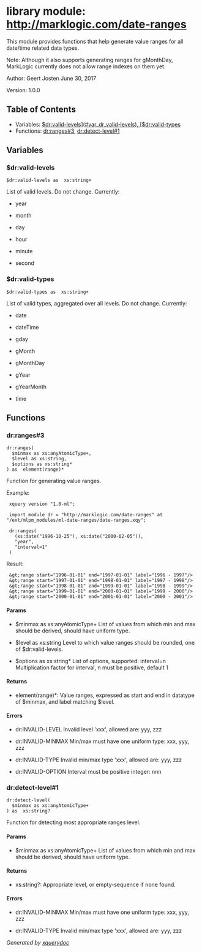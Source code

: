 # library module: http://marklogic.com/date-ranges
 
 This module provides functions that help generate value ranges for all date/time related data types.
 
 Note:
 Although it also supports generating ranges for gMonthDay, MarkLogic currently does not allow
 range indexes on them yet.

 


Author:  Geert Josten
  June 30, 2017
 
Version:  1.0.0


## Table of Contents

* Variables: [$dr:valid-levels](#var_dr_valid-levels), [$dr:valid-types](#var_dr_valid-types)
* Functions: [dr:ranges\#3](#func_dr_ranges_3), [dr:detect-level\#1](#func_dr_detect-level_1)


## Variables

### <a name="var_dr_valid-levels"/> $dr:valid-levels
```xquery
$dr:valid-levels as  xs:string+
```
 List of valid levels. Do not change. Currently:

 
* year
 
* month
 
* day
 
* hour
 
* minute
 
* second
 



### <a name="var_dr_valid-types"/> $dr:valid-types
```xquery
$dr:valid-types as  xs:string+
```
 List of valid types, aggregated over all levels. Do not change. Currently:

 
* date
 
* dateTime
 
* gday
 
* gMonth
 
* gMonthDay
 
* gYear
 
* gYearMonth
 
* time
 





## Functions

### <a name="func_dr_ranges_3"/> dr:ranges\#3
```xquery
dr:ranges(
  $minmax as xs:anyAtomicType+,
  $level as xs:string,
  $options as xs:string*
) as  element(range)*
```
 
 Function for generating value ranges.

 Example:
 
     xquery version "1.0-ml";
    
     import module dr = "http://marklogic.com/date-ranges" at "/ext/mlpm_modules/ml-date-ranges/date-ranges.xqy";
    
     dr:ranges(
       (xs:date("1996-10-25"), xs:date("2000-02-05")),
       "year",
       "interval=1"
     )

 Result:
 
     &gt;range start="1996-01-01" end="1997-01-01" label="1996 - 1997"/>
     &gt;range start="1997-01-01" end="1998-01-01" label="1997 - 1998"/>
     &gt;range start="1998-01-01" end="1999-01-01" label="1998 - 1999"/>
     &gt;range start="1999-01-01" end="2000-01-01" label="1999 - 2000"/>
     &gt;range start="2000-01-01" end="2001-01-01" label="2000 - 2001"/>

 


#### Params

* $minmax as  xs:anyAtomicType+ List of values from which min and max should be derived, should have uniform type.

* $level as  xs:string Level to which value ranges should be rounded, one of $dr:valid-levels.

* $options as  xs:string\* List of options, supported: interval=n Multiplication factor for interval, n must be positive, default 1


#### Returns
*  element(range)\*: Value ranges, expressed as start and end in datatype of $minmax, and label matching $level.

#### Errors

 

 
* dr:INVALID-LEVEL Invalid level 'xxx', allowed are: yyy, zzz
 
* dr:INVALID-MINMAX Min/max must have one uniform type: xxx, yyy, zzz
 
* dr:INVALID-TYPE Invalid min/max type 'xxx', allowed are: yyy, zzz
 
* dr:INVALID-OPTION Interval must be positive integer: nnn
 


### <a name="func_dr_detect-level_1"/> dr:detect-level\#1
```xquery
dr:detect-level(
  $minmax as xs:anyAtomicType+
) as  xs:string?
```
 
 Function for detecting most appropriate ranges level.

 


#### Params

* $minmax as  xs:anyAtomicType+ List of values from which min and max should be derived, should have uniform type.


#### Returns
*  xs:string?: Appropriate level, or empty-sequence if none found.

#### Errors

 

 
* dr:INVALID-MINMAX Min/max must have one uniform type: xxx, yyy, zzz
 
* dr:INVALID-TYPE Invalid min/max type 'xxx', allowed are: yyy, zzz
 






*Generated by [xquerydoc](https://github.com/xquery/xquerydoc)*
